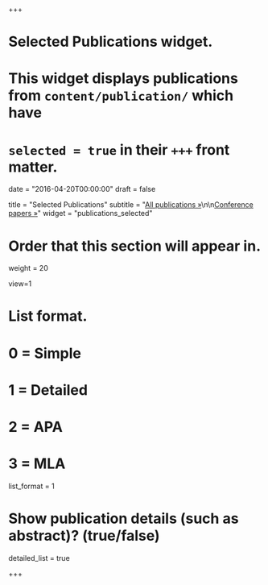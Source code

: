 +++
# Selected Publications widget.
# This widget displays publications from `content/publication/` which have
# `selected = true` in their `+++` front matter.

date = "2016-04-20T00:00:00"
draft = false

title = "Selected Publications"
subtitle = "[All publications &#187;](/publication)\n\n[Conference papers &#187;](/papers)"
widget = "publications_selected"

# Order that this section will appear in.
weight = 20

view=1

# List format.
#   0 = Simple
#   1 = Detailed
#   2 = APA
#   3 = MLA
list_format = 1


# Show publication details (such as abstract)? (true/false)
detailed_list = true

+++


